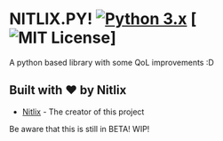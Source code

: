 # NITLIX.PY! [![Python 3.x](https://img.shields.io/badge/PYTHON-3.X-blueviolet?style=for-the-badge)](http://www.python.org/download/) [![MIT License](https://img.shields.io/badge/LICENSE-MIT-brightgreen?style=for-the-badge)]

A python based library with some QoL improvements :D
## Built with ❤️ by Nitlix

* [Nitlix](https://github.com/nitlix) - The creator of this project

Be aware that this is still in BETA! WIP!

